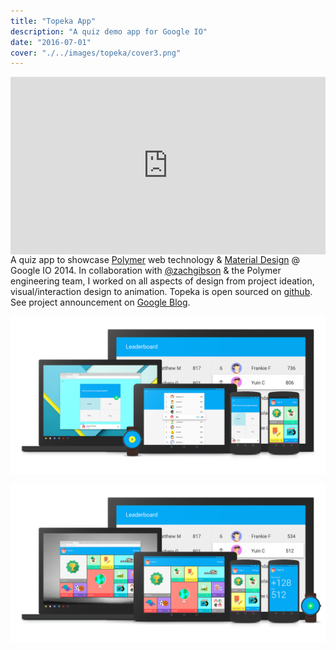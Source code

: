 ```yaml
---
title: "Topeka App"
description: "A quiz demo app for Google IO"
date: "2016-07-01"
cover: "./../images/topeka/cover3.png"
---
```

<div class="video">
<div style="padding:56.25% 0 0 0;position:relative;"><iframe src="https://player.vimeo.com/video/273622650?autoplay=1&loop=1&title=0&byline=0&portrait=0" style="position:absolute;top:0;left:0;width:100%;height:100%;" frameborder="0" allow="autoplay; fullscreen" allowfullscreen></iframe></div><script src="https://player.vimeo.com/api/player.js"></script>
</div>

<div class="text">
A quiz app to showcase <a href="https://www.polymer-project.org/" target="_blank">Polymer</a> web technology & <a href="https://material.io/" target="_blank">Material Design</a> @ Google IO 2014. In collaboration with <a href="https://twitter.com/zachgibson?lang=en" target="_blank">@zachgibson</a> & the Polymer engineering team, I worked on all aspects of design from project ideation, visual/interaction design to animation. Topeka is open sourced on <a href="https://github.com/googlearchive/topeka" target="_blank">github</a>. See project announcement on <a href="https://android-developers.googleblog.com/2015/06/more-material-design-with-topeka-for.html" target="_blank">Google Blog</a>.
</div>

![Topeka](./../images/topeka/topeka-family-02.png)

![Topeka](./../images/topeka/topeka-family4-01.png)
